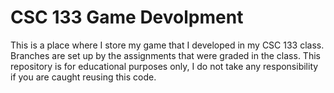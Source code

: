 # CSC 133 Game Devolpment

This is a place where I store my game that I developed in my CSC 133 class. 
Branches are set up by the assignments that were graded in the class. 
This repository is for educational purposes only, I do not take any responsibility if you are caught reusing this code. 



